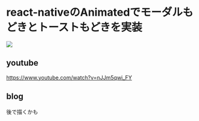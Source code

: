 # react-nativeのAnimatedでモーダルもどきとトーストもどきを実装
[![](http://img.youtube.com/vi/nJJm5qwi_FY/0.jpg)](http://www.youtube.com/watch?v=nJJm5qwi_FY "")

## youtube
https://www.youtube.com/watch?v=nJJm5qwi_FY

## blog
後で描くかも

